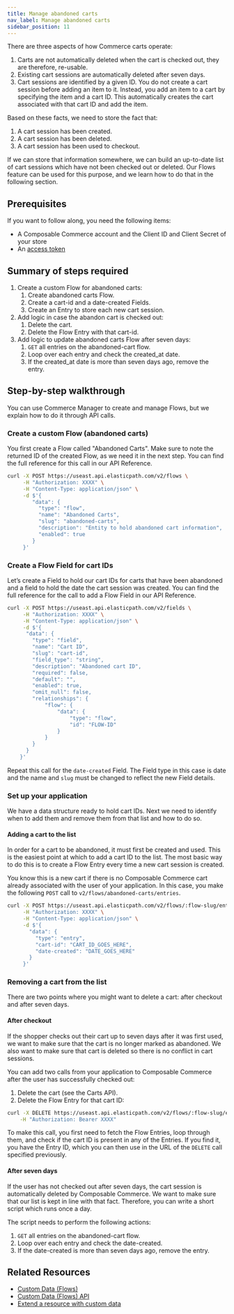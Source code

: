 ```yaml
---
title: Manage abandoned carts
nav_label: Manage abandoned carts
sidebar_position: 11
---
```


There are three aspects of how Commerce carts operate:

1. Carts are not automatically deleted when the cart is checked out, they are therefore, re-usable.
2. Existing cart sessions are automatically deleted after seven days.
3. Cart sessions are identified by a given ID. You do not create a cart session before adding an item to it. Instead, you add an item to a cart by specifying the item and a cart ID. This automatically creates the cart associated with that cart ID and add the item.

Based on these facts, we need to store the fact that:

1. A cart session has been created.
2. A cart session has been deleted.
3. A cart session has been used to checkout.

If we can store that information somewhere, we can build an up-to-date list of cart sessions which have not been checked out or deleted. Our Flows feature can be used for this purpose, and we learn how to do that in the following section.

## Prerequisites

If you want to follow along, you need the following items:

- A Composable Commerce account and the Client ID and Client Secret of your store
- An [access token](https://beta.elasticpath.dev/docs/commerce-cloud/api-overview/your-first-api-request#get-an-access-token)

## Summary of steps required

1. Create a custom Flow for abandoned carts:
    1. Create abandoned carts Flow.
    2. Create a cart-id and a date-created Fields.
    3. Create an Entry to store each new cart session.
2. Add logic in case the abandon cart is checked out:
    1. Delete the cart.
    2. Delete the Flow Entry with that cart-id.
3. Add logic to update abandoned carts Flow after seven days:
    1. `GET` all entries on the abandoned-cart flow.
    2. Loop over each entry and check the created_at date.
    3. If the created_at date is more than seven days ago, remove the entry.

## Step-by-step walkthrough

You can use Commerce Manager to create and manage Flows, but we explain how to do it through API calls.

### Create a custom Flow (abandoned carts)

You first create a Flow called "Abandoned Carts". Make sure to note the returned ID of the created Flow, as we need it in the next step. You can find the full reference for this call in our API Reference.

```sh
curl -X POST https://useast.api.elasticpath.com/v2/flows \
     -H "Authorization: XXXX" \
     -H "Content-Type: application/json" \
     -d $'{
        "data": {
          "type": "flow",
          "name": "Abandoned Carts",
          "slug": "abandoned-carts",
          "description": "Entity to hold abandoned cart information",
          "enabled": true
        }
     }'
```

### Create a Flow Field for cart IDs

Letʼs create a Field to hold our cart IDs for carts that have been abandoned and a field to hold the date the cart session was created. You can find the full reference for the call to add a Flow Field in our API Reference.

```sh
curl -X POST https://useast.api.elasticpath.com/v2/fields \
     -H "Authorization: XXXX" \
     -H "Content-Type: application/json" \
     -d $'{
      "data": {
        "type": "field",
        "name": "Cart ID",
        "slug": "cart-id",
        "field_type": "string",
        "description": "Abandoned cart ID",
        "required": false,
        "default": "",
        "enabled": true,
        "omit_null": false,
        "relationships": {
            "flow": {
                "data": {
                    "type": "flow",
                    "id": "FLOW-ID"
                }
            }
        }
      }
    }'
```

Repeat this call for the `date-created` Field. The Field type in this case is date and the name and `slug` must be changed to reflect the new Field details.

### Set up your application

We have a data structure ready to hold cart IDs. Next we need to identify when to add them and remove them from that list and how to do so.

#### Adding a cart to the list

In order for a cart to be abandoned, it must first be created and used. This is the easiest point at which to add a cart ID to the list. The most basic way to do this is to create a Flow Entry every time a new cart session is created.

You know this is a new cart if there is no Composable Commerce cart already associated with the user of your application. In this case, you make the following `POST` call to `v2/flows/abandoned-carts/entries`.

```sh
curl -X POST https://useast.api.elasticpath.com/v2/flows/:flow-slug/entries \
     -H "Authorization: XXXX" \
     -H "Content-Type: application/json" \
     -d $'{
       "data": {
         "type": "entry",
         "cart-id": "CART_ID_GOES_HERE",
         "date-created": "DATE_GOES_HERE"
       }
     }'
```

### Removing a cart from the list

There are two points where you might want to delete a cart: after checkout and after seven days.

#### After checkout

If the shopper checks out their cart up to seven days after it was first used, we want to make sure that the cart is no longer marked as abandoned. We also want to make sure that cart is deleted so there is no conflict in cart sessions.

You can add two calls from your application to Composable Commerce after the user has successfully checked out:

1. Delete the cart (see the Carts API).
2. Delete the Flow Entry for that cart ID:

```sh
curl -X DELETE https://useast.api.elasticpath.com/v2/flows/:flow-slug/entries/:entry-id \
    -H "Authorization: Bearer XXXX"
```

To make this call, you first need to fetch the Flow Entries, loop through them, and check if the cart ID is present in any of the Entries. If you find it, you have the Entry ID, which you can then use in the URL of the `DELETE` call specified previously.

#### After seven days

If the user has not checked out after seven days, the cart session is automatically deleted by Composable Commerce. We want to make sure that our list is kept in line with that fact. Therefore, you can write a short script which runs once a day.

The script needs to perform the following actions:

1. `GET` all entries on the abandoned-cart flow.
2. Loop over each entry and check the date-created.
3. If the date-created is more than seven days ago, remove the entry.

## Related Resources

- [Custom Data (Flows)](https://beta.elasticpath.dev/docs/commerce-cloud/custom-data)
- [Custom Data (Flows) API](https://beta.elasticpath.dev/docs/commerce-cloud/custom-data/custom-data-flows-api/custom-data-flows-api-overview)
- [Extend a resource with custom data](https://beta.elasticpath.dev/docs/commerce-cloud/custom-data/extend-any-resource)
